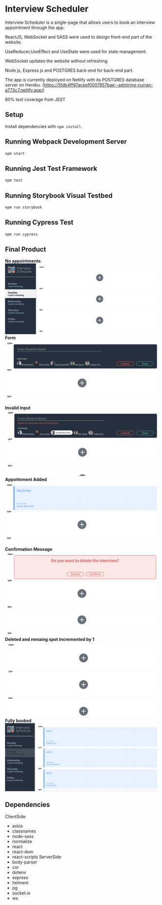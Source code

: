 # Interview Scheduler
Interview Scheduler is a single-page that allows users to book an interview appointment through the app.

ReactJS, WebSocket and SASS were used to design front-end part of the website.

UseReducer,UseEffect and UseState were used for state management.

WebSocket updates the website without refreshing.

Node js, Express js and POSTGRES back-end for back-end part.

The app is currently deployed on Netlify with its POSTGRES database server on Heroku.
(https://5fdb4ff97aceef0007957bae--admiring-curran-a773c7.netlify.app/)

80% test coverage from JEST

## Setup

Install dependencies with `npm install`.

## Running Webpack Development Server

```sh
npm start
```

## Running Jest Test Framework

```sh
npm test
```

## Running Storybook Visual Testbed

```sh
npm run storybook
```
## Running Cypress Test

```sh
npm run cypress
```
## Final Product
 **No appointments**
!["No appointments"](https://github.com/WanjinYoo/scheduler/blob/master/images/empty.png)
  **Form**
!["Form"](https://github.com/WanjinYoo/scheduler/blob/master/images/form.png)
 **Invalid input**
!["Invalid input"](https://github.com/WanjinYoo/scheduler/blob/master/images/errorhandling.png)
 **Appoitnment Added**
!["Appoitnment Added"](https://github.com/WanjinYoo/scheduler/blob/master/images/added.png)
 **Confirmation Message**
!["Confirmation Message"](https://github.com/WanjinYoo/scheduler/blob/master/images/confirmation.png)
 **Deleted and remaing spot incremented by 1**
!["Desktop version"](https://github.com/WanjinYoo/scheduler/blob/master/images/deleted.png)
  **Fully booked**
!["Fully booked"](https://github.com/WanjinYoo/scheduler/blob/master/images/fullybooked.png)








## Dependencies
ClientSide
- axios
- classnames
- node-sass
- normalize
- react
- react-dom
- react-scripts
ServerSide
- body-parser
- cor
- dotenv
- express
- helment
- pg
- socket.io
- ws

